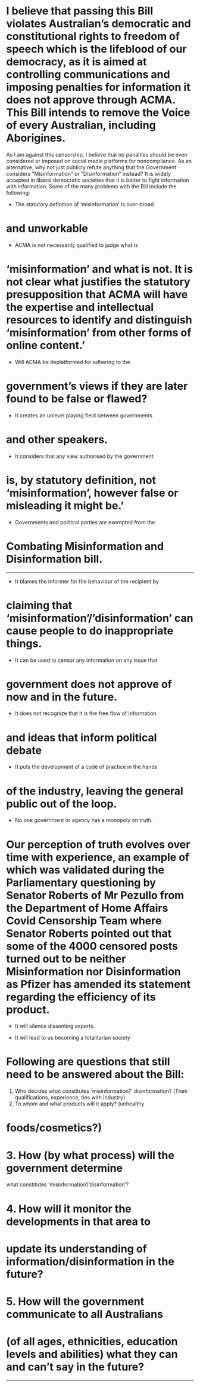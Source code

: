 # I believe that passing this Bill violates Australian’s democratic and constitutional rights to freedom of speech which is the lifeblood of our democracy, as it is aimed at controlling communications and imposing penalties for information it does not approve through ACMA. This Bill intends to remove the Voice of every Australian, including Aborigines.
 As I am against this censorship, I believe that no penalties should be even considered or imposed on social media platforms for noncompliance.
 As an alternative, why not just publicly refute anything that the Government considers “Misinformation” or “Disinformation” instead? It is widely accepted in liberal democratic societies that it is better to fight information with information.
 Some of the many problems with the Bill include the following:

  - The statutory definition of ‘misinformation’ is over-broad

# and unworkable



- ACMA is not necessarily qualified to judge what is


# ‘misinformation’ and what is not. It is not clear what justifies the statutory presupposition that ACMA will have the expertise and intellectual resources to identify and distinguish ‘misinformation’ from other forms of online content.’



- Will ACMA be deplatformed for adhering to the


# government’s views if they are later found to be false or flawed?



- It creates an unlevel playing field between governments


# and other speakers.

- It considers that any view authorised by the government

# is, by statutory definition, not ‘misinformation’, however false or misleading it might be.’

- Governments and political parties are exempted from the


# Combating Misinformation and Disinformation bill.


-----

- It blames the informer for the behaviour of the recipient by

# claiming that ‘misinformation’/’disinformation’ can cause people to do inappropriate things.

- It can be used to censor any information on any issue that


# government does not approve of now and in the future.



- It does not recognize that it is the free flow of information

# and ideas that inform political debate



- It puts the development of a code of practice in the hands


# of the industry, leaving the general public out of the loop.

  - No one government or agency has a monopoly on truth.

# Our perception of truth evolves over time with experience, an example of which was validated during the Parliamentary questioning by Senator Roberts of Mr Pezullo from the Department of Home Affairs Covid Censorship Team where Senator Roberts pointed out that some of the 4000 censored posts turned out to be neither Misinformation nor Disinformation as Pfizer has amended its statement regarding the efficiency of its product.

  - It will silence dissenting experts.

  - It will lead to us becoming a totalitarian society

# Following are questions that still need to be answered about the Bill:

 1. Who decides what constitutes ‘misinformation’/’
 disinformation? (Their qualifications, experience, ties with industry)
 2. To whom and what products will it apply? (unhealthy


# foods/cosmetics?)


# 3. How (by what process) will the government determine
 what constitutes ‘misinformation’/’disinformation’?


# 4. How will it monitor the developments in that area to


# update its understanding of information/disinformation in the future?


# 5. How will the government communicate to all Australians


# (of all ages, ethnicities, education levels and abilities) what they can and can’t say in the future?


-----

